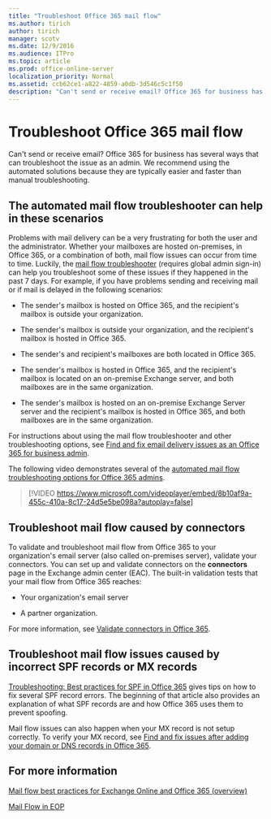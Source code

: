 ```yaml
---
title: "Troubleshoot Office 365 mail flow"
ms.author: tirich
author: tirich
manager: scotv
ms.date: 12/9/2016
ms.audience: ITPro
ms.topic: article
ms.prod: office-online-server
localization_priority: Normal
ms.assetid: ccb62ce1-a822-4859-a0db-3d546c5c1f50
description: "Can't send or receive email? Office 365 for business has several ways that can troubleshoot the issue as an admin. We recommend using the automated solutions because they are typically easier and faster than manual troubleshooting."
---
```


# Troubleshoot Office 365 mail flow

Can't send or receive email? Office 365 for business has several ways that can troubleshoot the issue as an admin. We recommend using the automated solutions because they are typically easier and faster than manual troubleshooting.
  
## The automated mail flow troubleshooter can help in these scenarios

Problems with mail delivery can be a very frustrating for both the user and the administrator. Whether your mailboxes are hosted on-premises, in Office 365, or a combination of both, mail flow issues can occur from time to time. Luckily, the [mail flow troubleshooter](https://aka.ms/fixemail) (requires global admin sign-in) can help you troubleshoot some of these issues if they happened in the past 7 days. For example, if you have problems sending and receiving mail or if mail is delayed in the following scenarios: 
  
- The sender's mailbox is hosted on Office 365, and the recipient's mailbox is outside your organization.
    
- The sender's mailbox is outside your organization, and the recipient's mailbox is hosted in Office 365.
    
- The sender's and recipient's mailboxes are both located in Office 365.
    
- The sender's mailbox is hosted in Office 365, and the recipient's mailbox is located on an on-premise Exchange server, and both mailboxes are in the same organization.
    
- The sender's mailbox is hosted on an on-premise Exchange Server server and the recipient's mailbox is hosted in Office 365, and both mailboxes are in the same organization.
    
For instructions about using the mail flow troubleshooter and other troubleshooting options, see [Find and fix email delivery issues as an Office 365 for business admin](https://support.office.com/en-us/article/Find-and-fix-email-delivery-issues-as-an-Office-365-for-business-admin-e7758b99-1896-41db-bf39-51e2dba21de6).
  
The following video demonstrates several of the [automated mail flow troubleshooting options for Office 365 admins](https://support.office.com/en-us/article/Find-and-fix-email-delivery-issues-as-an-Office-365-for-business-admin-e7758b99-1896-41db-bf39-51e2dba21de6).
  
> [!VIDEO https://www.microsoft.com/videoplayer/embed/8b10af9a-455c-410a-8c17-24d5e5be098a?autoplay=false]
  
## Troubleshoot mail flow caused by connectors

To validate and troubleshoot mail flow from Office 365 to your organization's email server (also called on-premises server), validate your connectors. You can set up and validate connectors on the **connectors** page in the Exchange admin center (EAC). The built-in validation tests that your mail flow from Office 365 reaches: 
  
- Your organization's email server
    
- A partner organization.
    
For more information, see [Validate connectors in Office 365](use-connectors-to-configure-mail-flow/validate-connectors.md).
  
## Troubleshoot mail flow issues caused by incorrect SPF records or MX records

[Troubleshooting: Best practices for SPF in Office 365](http://technet.microsoft.com/library/3aff33c5-1416-4867-a23b-e0c0c5b4d2be.aspx#SPFTroubleshoot) gives tips on how to fix several SPF record errors. The beginning of that article also provides an explanation of what SPF records are and how Office 365 uses them to prevent spoofing. 
  
Mail flow issues can also happen when your MX record is not setup correctly. To verify your MX record, see [Find and fix issues after adding your domain or DNS records in Office 365](https://go.microsoft.com/fwlink/?LinkId=624017).
  
## For more information

[Mail flow best practices for Exchange Online and Office 365 (overview)](mail-flow-best-practices.md)
  
[Mail Flow in EOP](http://technet.microsoft.com/library/e109077e-cc85-4c19-ae40-d218ac7d0548.aspx)
  

